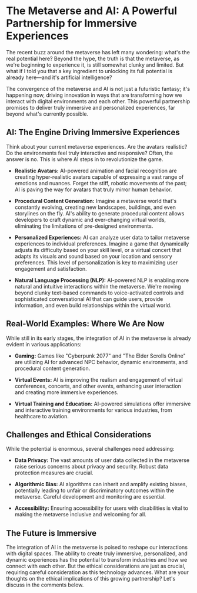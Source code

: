# The Metaverse and AI: A Powerful Partnership for Immersive Experiences

The recent buzz around the metaverse has left many wondering: what's the real potential here? Beyond the hype, the truth is that the metaverse, as we're beginning to experience it, is still somewhat clunky and limited.  But what if I told you that a key ingredient to unlocking its full potential is already here—and it's artificial intelligence?

The convergence of the metaverse and AI is not just a futuristic fantasy; it's happening now, driving innovation in ways that are transforming how we interact with digital environments and each other.  This powerful partnership promises to deliver truly immersive and personalized experiences, far beyond what's currently possible.


## AI: The Engine Driving Immersive Experiences

Think about your current metaverse experiences.  Are the avatars realistic?  Do the environments feel truly interactive and responsive?  Often, the answer is no.  This is where AI steps in to revolutionize the game.

* **Realistic Avatars:** AI-powered animation and facial recognition are creating hyper-realistic avatars capable of expressing a vast range of emotions and nuances. Forget the stiff, robotic movements of the past; AI is paving the way for avatars that truly mirror human behavior.

* **Procedural Content Generation:**  Imagine a metaverse world that's constantly evolving, creating new landscapes, buildings, and even storylines on the fly.  AI's ability to generate procedural content allows developers to craft dynamic and ever-changing virtual worlds, eliminating the limitations of pre-designed environments.

* **Personalized Experiences:** AI can analyze user data to tailor metaverse experiences to individual preferences. Imagine a game that dynamically adjusts its difficulty based on your skill level, or a virtual concert that adapts its visuals and sound based on your location and sensory preferences. This level of personalization is key to maximizing user engagement and satisfaction.

* **Natural Language Processing (NLP):**  AI-powered NLP is enabling more natural and intuitive interactions within the metaverse.  We're moving beyond clunky text-based commands to voice-activated controls and sophisticated conversational AI that can guide users, provide information, and even build relationships within the virtual world.


## Real-World Examples:  Where We Are Now

While still in its early stages, the integration of AI in the metaverse is already evident in various applications:

* **Gaming:**  Games like "Cyberpunk 2077" and "The Elder Scrolls Online" are utilizing AI for advanced NPC behavior, dynamic environments, and procedural content generation.

* **Virtual Events:**  AI is improving the realism and engagement of virtual conferences, concerts, and other events, enhancing user interaction and creating more immersive experiences.

* **Virtual Training and Education:**  AI-powered simulations offer immersive and interactive training environments for various industries, from healthcare to aviation.


## Challenges and Ethical Considerations

While the potential is enormous, several challenges need addressing:

* **Data Privacy:**  The vast amounts of user data collected in the metaverse raise serious concerns about privacy and security.  Robust data protection measures are crucial.

* **Algorithmic Bias:**  AI algorithms can inherit and amplify existing biases, potentially leading to unfair or discriminatory outcomes within the metaverse.  Careful development and monitoring are essential.

* **Accessibility:**  Ensuring accessibility for users with disabilities is vital to making the metaverse inclusive and welcoming for all.


## The Future is Immersive

The integration of AI in the metaverse is poised to reshape our interactions with digital spaces. The ability to create truly immersive, personalized, and dynamic experiences has the potential to transform industries and how we connect with each other.  But the ethical considerations are just as crucial, requiring careful consideration as this technology advances.  What are your thoughts on the ethical implications of this growing partnership?  Let's discuss in the comments below.
